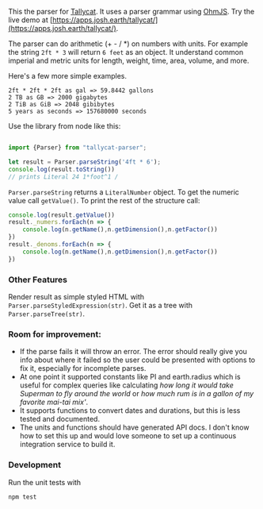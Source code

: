 This the parser for [Tallycat](https://apps.josh.earth/tallycat/). 
It uses a parser grammar using [OhmJS](https://ohmlang.github.io).  Try the live demo at
[https://apps.josh.earth/tallycat/](https://apps.josh.earth/tallycat/).

The parser can do arithmetic (+ - / *) on numbers with units. For example the string `2ft * 3` will return
`6 feet` as an object. It understand common imperial and metric units for length, weight, time, area,
volume, and more.

Here's a few more simple examples.


```
2ft * 2ft * 2ft as gal => 59.8442 gallons
2 TB as GB => 2000 gigabytes
2 TiB as GiB => 2048 gibibytes
5 years as seconds => 157680000 seconds
```


Use the library from node like this:

```javascript

import {Parser} from "tallycat-parser";

let result = Parser.parseString('4ft * 6');
console.log(result.toString())
// prints Literal 24 1*foot^1 / 
```

`Parser.parseString` returns a `LiteralNumber` object. To get the numeric value call `getValue()`. To print the rest of the structure call:

```javascript
console.log(result.getValue())
result._numers.forEach(n => {
    console.log(n.getName(),n.getDimension(),n.getFactor())
})
result._denoms.forEach(n => {
    console.log(n.getName(),n.getDimension(),n.getFactor())
})

```

### Other Features

Render result as simple styled HTML with `Parser.parseStyledExpression(str)`. Get it as
a tree with `Parser.parseTree(str)`.


### Room for improvement:

* If the parse fails it will throw an error. The error should really give you info about where it failed so the user could be presented with options to fix it, especially for incomplete parses.
* At one point it supported constants like PI and earth.radius which is useful for complex queries like calculating _how long it would take Superman to fly
      around the world_ or _how much rum is in a gallon of my favorite mai-tai mix'_.
* It supports functions to convert dates and durations, but this is less tested and documented.
* The units and functions should have generated API docs. I don't know how to set this up and would love someone to set up a continuous integration service to build it.

  
### Development

Run the unit tests with

```shell
npm test
```

